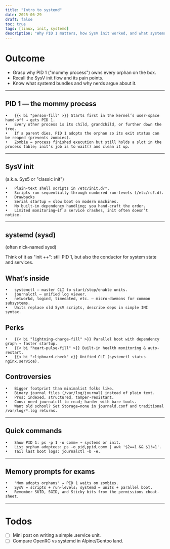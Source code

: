 ```yaml
---
title: "Intro to systemd"
date: 2025-06-29
draft: false
toc: true
tags: [linux, init, systemd]
description: "Why PID 1 matters, how SysV init worked, and what systemd brings to the party—minus the fluff."
---
```


# Outcome
- Grasp why PID 1 ("mommy process") owns every orphan on the box.
- Recall the SysV init flow and its pain points.
- Know what systemd bundles and why nerds argue about it.

---

## PID 1 — the mommy process

	•	{{< bi "person-fill" >}} Starts first in the kernel’s user-space hand-off → gets PID 1.
	•	Every other process is its child, grandchild, or further down the tree.
	•	If a parent dies, PID 1 adopts the orphan so its exit status can be reaped (prevents zombies).
	•	Zombie = process finished execution but still holds a slot in the process table; init’s job is to wait() and clean it up.

---

## SysV init 

(a.k.a. Sys5 or "classic init")

	•	Plain-text shell scripts in /etc/init.d/*.
	•	Scripts run sequentially through numbered run-levels (/etc/rc?.d).
	•	Drawbacks
	•	Serial startup = slow boot on modern machines.
	•	No built-in dependency handling; you hand-craft the order.
	•	Limited monitoring—if a service crashes, init often doesn’t notice.

---

## systemd (sysd)

(often nick-named sysd)

Think of it as "init ++": 
still PID 1, but also the conductor for system state and services.

## What’s inside
	•	systemctl – master CLI to start/stop/enable units.
	•	journalctl – unified log viewer.
	•	networkd, logind, timedated, etc. – micro-daemons for common subsystems.
	•	Units replace old SysV scripts, describe deps in simple INI syntax.

## Perks
	•	{{< bi "lightning-charge-fill" >}} Parallel boot with dependency graph → faster startup.
	•	{{< bi "heart-pulse-fill" >}} Built-in health monitoring & auto-restart.
	•	{{< bi "clipboard-check" >}} Unified CLI (systemctl status nginx.service).

## Controversies
	•	Bigger footprint than minimalist folks like.
	•	Binary journal files (/var/log/journal) instead of plain text.
	•	Pros: indexed, structured, tamper-resistant.
	•	Cons: need journalctl to read; harder with bare tools.
	•	Want old school? Set Storage=none in journald.conf and traditional /var/log/*.log returns.

---

## Quick commands

	•	Show PID 1: ps -p 1 -o comm= → systemd or init.
	•	List orphan adoptees: ps -o pid,ppid,comm | awk '$2==1 && $1!=1'.
	•	Tail last boot logs: journalctl -b -e.

---

## Memory prompts for exams

	•	"Mom adopts orphans" → PID 1 waits on zombies.
	•	SysV = scripts + run-levels; systemd = units + parallel boot.
	•	Remember SUID, SGID, and Sticky bits from the permissions cheat-sheet.

---

# Todos

- [ ] Mini post on writing a simple .service unit.
- [ ] Compare OpenRC vs systemd in Alpine/Gentoo land.